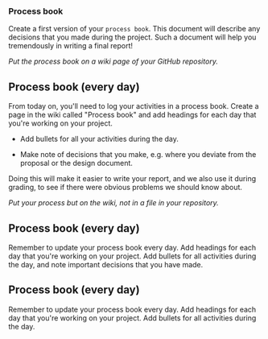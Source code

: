 
### Process book ###

Create a first version of your `process book`. This document will describe any decisions that you made during the project. Such a document will help you tremendously in writing a final report!

*Put the process book on a wiki page of your GitHub repository.*


## Process book (every day)

From today on, you'll need to log your activities in a process book. Create a page in the wiki called "Process book" and add headings for each day that you're working on your project.

- Add bullets for all your activities during the day.

- Make note of decisions that you make, e.g. where you deviate from the proposal or the design document.

Doing this will make it easier to write your report, and we also use it during grading, to see if there were obvious problems we should know about.

*Put your process but on the wiki, not in a file in your repository.*


## Process book (every day)

Remember to update your process book every day. Add headings for each day that you're working on your project. Add bullets for all activities during the day, and note important decisions that you have made.

## Process book (every day)

Remember to update your process book every day. Add headings for each day that you're working on your project. Add bullets for all activities during the day.

